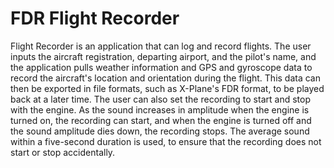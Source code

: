 # FDR Flight Recorder #

Flight Recorder is an application that can log and record flights. The user inputs the aircraft registration, departing airport, and the pilot's name, and the application pulls weather information and GPS and gyroscope data to record the aircraft's location and orientation during the flight. This data can then be exported in file formats, such as X-Plane's FDR format, to be played back at a later time. The user can also set the recording to start and stop with the engine. As the sound increases in amplitude when the engine is turned on, the recording can start, and when the engine is turned off and the sound amplitude dies down, the recording stops. The average sound within a five-second duration is used, to ensure that the recording does not start or stop accidentally.